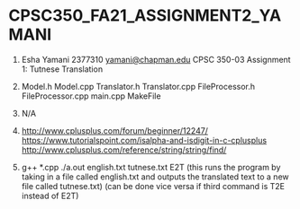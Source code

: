 # CPSC350_FA21_ASSIGNMENT2_YAMANI

1. Esha Yamani 2377310 yamani@chapman.edu CPSC 350-03 Assignment 1: Tutnese Translation

2. Model.h Model.cpp Translator.h Translator.cpp FileProcessor.h FileProcessor.cpp main.cpp MakeFile

3. N/A

4. http://www.cplusplus.com/forum/beginner/12247/
   https://www.tutorialspoint.com/isalpha-and-isdigit-in-c-cplusplus
   http://www.cplusplus.com/reference/string/string/find/

5. g++ *.cpp ./a.out english.txt tutnese.txt E2T 
 (this runs the program by taking in a file called english.txt and outputs the translated text to a new file called tutnese.txt)
 (can be done vice versa if third command is T2E instead of E2T)
